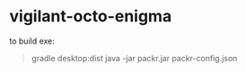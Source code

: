 # vigilant-octo-enigma

to build exe:
  > gradle desktop:dist
  > java -jar packr.jar packr-config.json